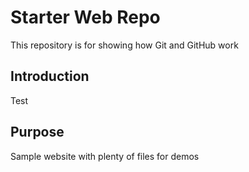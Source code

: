 # Starter Web Repo

This repository is for showing how Git and GitHub work
## Introduction
Test

## Purpose

Sample website with plenty of files for demos
